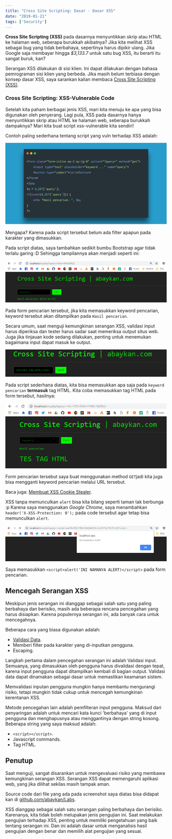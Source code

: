 ```yaml
---
title: "Cross Site Scripting: Dasar - Dasar XSS"
date: "2019-01-21"
tags: ['Security']
---
```


**Cross Site Scripting (XSS)** pada dasarnya menyuntikkan skrip atau HTML ke halaman web, seberapa burukkah akibatnya? Jika kita melihat XSS sebagai bug yang tidak berbahaya, sepertinya harus dipikir ulang. Jika Google saja membayar hingga *$3,133.7* untuk satu bug XSS, itu berarti itu sangat buruk, kan?

Serangan XSS dilakukan di sisi klien. Ini dapat dilakukan dengan bahasa pemrograman sisi klien yang berbeda. Jika masih belum terbiasa dengan konsep dasar XSS, saya sarankan kalian membaca [Cross Site Scripting (XSS)](https://www.owasp.org/index.php/Cross-site_Scripting_(XSS)).

### Cross Site Scripting: XSS-Vulnerable Code

Setelah kita paham berbagai jenis XSS, mari kita menuju ke apa yang bisa digunakan oleh penyerang. Lagi pula, XSS pada dasarnya hanya menyuntikkan skrip atau HTML ke halaman web, seberapa burukkah dampaknya? Mari kita buat script xss-vulnerable kita sendiri!

Contoh paling sederhana tentang script yang vuln terhadap XSS adalah:

![Cross Site Scripting](images/xss-source-1024x517.png)

Mengapa? Karena pada script tersebut belum ada filter apapun pada karakter yang dimasukkan.

Pada script diatas, saya tambahkan sedikit bumbu Bootstrap agar tidak terlalu garing :D Sehingga tampilannya akan menjadi seperti ini:

![Cross Site Scripting](images/1-1.png)

Pada form pencarian tersebut, jika kita memasukkan keyword pencarian, keyword tersebut akan ditampilkan pada `Hasil pencarian`.

Secara umum, saat menguji kemungkinan serangan XSS, validasi input harus diperiksa dan tester harus sadar saat memeriksa output situs web. Juga jika tinjauan kode sedang dilakukan, penting untuk menemukan bagaimana input dapat masuk ke output.

![Cross Site Scripting](images/2-1.png)

Pada script sederhana diatas, kita bisa memasukkan apa saja pada `keyword pencarian` **termasuk** tag HTML. Kita coba memasukkan tag HTML pada form tersebut, hasilnya:

![Cross Site Scripting](images/3-1.png)

Form pencarian tersebut saya buat menggunakan method `GET`jadi kita juga bisa mengganti keyword pencarian melalui URL tersebut.

Baca juga: [Membuat XSS Cookie Stealer](https://akbar.kustirama.id/membuat-xss-cookie-stealer/).

XSS tanpa memunculkan `alert` bisa kita bilang seperti taman tak berbunga :p Karena saya menggunakan _Google Chrome_, saya menambahkan `header('X-XSS-Protection: 0');` pada code tersebut agar tetap bisa memunculkan `alert`.

![Cross Site Scripting](images/4-1.png)

Saya memasukkan `<script>alert('INI NAMANYA ALERT)</script>` pada form pencarian.

## Mencegah Serangan XSS

Meskipun jenis serangan ini dianggap sebagai salah satu yang paling berbahaya dan berisiko, masih ada beberapa rencana pencegahan yang harus disiapkan. Karena populernya serangan ini, ada banyak cara untuk mencegahnya.

Beberapa cara yang biasa digunakan adalah:

- [Validasi Data](https://codelatte.org/validasi-ekstensi-file-pada-javascript/).
- Memberi filter pada karakter yang di-inputkan pengguna.
- Escaping.

Langkah pertama dalam pencegahan serangan ini adalah Validasi input. Semuanya, yang dimasukkan oleh pengguna harus divalidasi dengan tepat, karena input pengguna dapat ditampilkan kembali di bagian output. Validasi data dapat dinamakan sebagai dasar untuk memastikan keamanan sistem.

Memvalidasi inputan pengguna mungkin hanya membantu mengurangi risiko, tetapi mungkin tidak cukup untuk mencegah kemungkinan kerentanan XSS.

Metode pencegahan lain adalah pemfilteran input pengguna. Maksud dari penyaringan adalah untuk mencari kata kunci 'berbahaya' yang di input pengguna dan menghapusnya atau menggantinya dengan string kosong. Beberapa string yang saya maksud adalah:

- `<script></script>`.
- Javascript commands.
- Tag HTML.

## Penutup

Saat menguji, sangat disarankan untuk mengevaluasi risiko yang membawa kemungkinan serangan XSS. Serangan XSS dapat memengaruhi aplikasi web, yang jika dilihat sekilas masih tampak aman.

Source code dari file yang ada pada screenshot saya diatas bisa didapat kan di [github.com/abaykan/Labs](https://github.com/abaykan/Labs/blob/master/cross-site-scripting-basic.php).

XSS dianggap sebagai salah satu serangan paling berbahaya dan berisiko. Karenanya, kita tidak boleh melupakan jenis pengujian ini. Saat melakukan pengujian terhadap XSS, penting untuk memiliki pengetahuan yang baik tentang serangan ini. Dan ini adalah dasar untuk menganalisis hasil pengujian dengan benar dan memilih alat pengujian yang sesuai.
